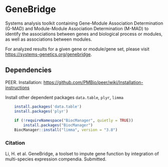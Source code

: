 # GeneBridge
Systems analysis toolkit containing Gene-Module Association Determination (G-MAD) and Module-Module Association Determination (M-MAD) to identify the associations between genes and biological process or modules, as well as associations between modules. 

For analyzed results for a given gene or module/gene set, please visit https://systems-genetics.org/genebridge. 

## Dependencies

PEER. Installation: https://github.com/PMBio/peer/wiki/Installation-instructions

Install other dependent packages `data.table`, `plyr`, `limma`
```R
    install.packages('data.table')
    install.packages('plyr')
    
    if (!requireNamespace("BiocManager", quietly = TRUE))
        install.packages("BiocManager")
    BiocManager::install("limma", version = "3.8")
```    

### Citation
Li, H. et al. GeneBridge, a toolset to impute gene function by integration of multi-species expression compendia. Submitted. 

